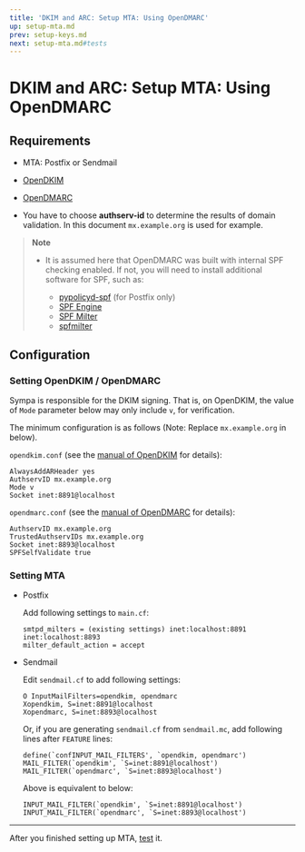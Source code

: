```yaml
---
title: 'DKIM and ARC: Setup MTA: Using OpenDMARC'
up: setup-mta.md
prev: setup-keys.md
next: setup-mta.md#tests
---
```


DKIM and ARC: Setup MTA: Using OpenDMARC
========================================

Requirements
------------

  * MTA: Postfix or Sendmail
  * [OpenDKIM](http://www.opendkim.org/)
  * [OpenDMARC](http://www.trusteddomain.org/opendmarc/)

  * You have to choose **authserv-id** to determine the results of domain
    validation.
    In this document `mx.example.org` is used for example.

> **Note**
>
>   * It is assumed here that OpenDMARC was built with internal SPF checking
>     enabled. If not, you will need to install additional software for SPF,
>     such as:
>
>       - [pypolicyd-spf](https://launchpad.net/pypolicyd-spf)
>         (for Postfix only)
>       - [SPF Engine](https://launchpad.net/spf-engine)
>       - [SPF Milter](https://crates.io/crates/spf-milter)
>       - [spfmilter](https://github.com/sdgathman/milter/#spfmilter)

Configuration
-------------

### Setting OpenDKIM / OpenDMARC

Sympa is responsible for the DKIM signing. That is, on OpenDKIM, the value
of `Mode` parameter below may only include `v`, for verification.

The minimum configuration is as follows (Note:
Replace `mx.example.org` in below).

`opendkim.conf` (see the
[manual of OpenDKIM](http://www.opendkim.org/opendkim.conf.5.html)
for details):
``` code
AlwaysAddARHeader yes
AuthservID mx.example.org
Mode v
Socket inet:8891@localhost
```

`opendmarc.conf` (see the
[manual of OpenDMARC](http://www.trusteddomain.org/opendmarc/opendmarc.conf.5.html)
for details):
``` code
AuthservID mx.example.org
TrustedAuthservIDs mx.example.org
Socket inet:8893@localhost
SPFSelfValidate true
```

### Setting MTA

  * Postfix

    Add following settings to `main.cf`:

    ``` code
    smtpd_milters = (existing settings) inet:localhost:8891 inet:localhost:8893
    milter_default_action = accept
    ```

  * Sendmail

    Edit `sendmail.cf` to add following settings:
    ``` code
    O InputMailFilters=opendkim, opendmarc
    Xopendkim, S=inet:8891@localhost
    Xopendmarc, S=inet:8893@localhost
    ```
    Or, if you are generating `sendmail.cf` from `sendmail.mc`, add following
    lines after `FEATURE` lines:
    ``` code
    define(`confINPUT_MAIL_FILTERS', `opendkim, opendmarc')
    MAIL_FILTER(`opendkim', `S=inet:8891@localhost')
    MAIL_FILTER(`opendmarc', `S=inet:8893@localhost')
    ```
    Above is equivalent to below:
    ``` code
    INPUT_MAIL_FILTER(`opendkim', `S=inet:8891@localhost')
    INPUT_MAIL_FILTER(`opendmarc', `S=inet:8893@localhost')
    ```

----

After you finished setting up MTA, [test](setup-mta.md#tests) it.

